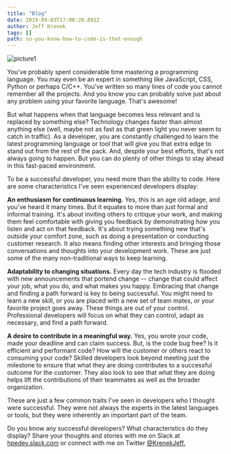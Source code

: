 ```yaml
---
title: "Blog"
date: 2019-09-03T17:08:20.891Z
author: Jeff Krenek 
tags: []
path: so-you-know-how-to-code-is-that-enough
---
```

![picture1](https://hpe-developer-portal.s3.amazonaws.com/uploads/media/2019/8/picture1-1567530751772.png)

You've probably spent considerable time mastering a programming language. You may even be an expert in something like JavaScript, CSS, Python or perhaps C/C++.  You've written so many lines of code you cannot remember all the projects. And you know you can probably solve just about any problem using your favorite language. That's awesome!  

But what happens when that language becomes less relevant and is replaced by something else? Technology changes faster than almost anything else (well, maybe not as fast as that green light you never seem to catch in traffic). As a developer, you are constantly challenged to learn the latest programming language or tool that will give you that extra edge to stand out from the rest of the pack. And, despite your best efforts, that's not always going to happen. But you can do plenty of other things to stay ahead in this fast-paced environment. 

To be a successful developer, you need more than the ability to code. Here are some characteristics I've seen experienced developers display: 

__An enthusiasm for continuous learning.__ Yes, this is an age old adage, and you've heard it many times. But it equates to more than just formal and informal training. It's about inviting others to critique your work, and making them feel comfortable with giving you feedback by demonstrating how you listen and act on that feedback. It's about trying something new that's outside your comfort zone, such as doing a presentation or conducting customer research. It also means finding other interests and bringing those conversations and thoughts into your development work. These are just some of the many non-traditional ways to keep learning. 

__Adaptability to changing situations.__ Every day the tech industry is flooded with new announcements that portend change -- change that could affect your job, what you do, and what makes you happy. Embracing that change and finding a path forward is key to being successful. You might need to learn a new skill, or you are placed with a new set of team mates, or your favorite project goes away. These things are out of your control. Professional developers will focus on what they can control, adapt as necessary, and find a path forward. 

__A desire to contribute in a meaningful way.__ Yes, you wrote your code, made your deadline and can claim success. But, is the code bug free? Is it efficient and performant code? How will the customer or others react to consuming your code? Skilled developers look beyond meeting just the milestone to ensure that what they are doing contributes to a successful outcome for the customer. They also look to see that what they are doing helps lift the contributions of their teammates as well as the broader organization.  

These are just a few common traits I've seen in developers who I thought were successful. They were not always the experts in the latest languages or tools, but they were inherently an important part of the team.   

Do you know any successful developers? What characteristics do they display?  Share your thoughts and stories with me on Slack at [hpedev.slack.com](https://slack.hpedev.io/) or connect with me on Twitter [@KrenekJeff.](https://twitter.com/KrenekJeff)
